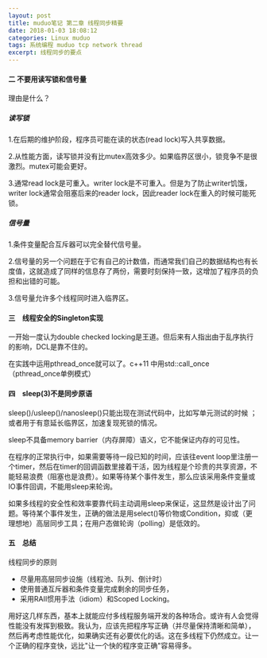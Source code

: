 ```yaml
---
layout: post
title: muduo笔记 第二章 线程同步精要
date: 2018-01-03 18:08:12
categories: Linux muduo
tags: 系统编程 muduo tcp network thread
excerpt: 线程同步的要点
---
```


#### 二 不要用读写锁和信号量

理由是什么？

##### 读写锁

1.在后期的维护阶段，程序员可能在读的状态(read lock)写入共享数据。

2.从性能方面，读写锁并没有比mutex高效多少。如果临界区很小，锁竞争不是很激烈。mutex可能会更好。

3.通常read lock是可重入。writer lock是不可重入。但是为了防止writer饥饿，writer lock通常会阻塞后来的reader lock，因此reader lock在重入的时候可能死锁。

##### 信号量

1.条件变量配合互斥器可以完全替代信号量。

2.信号量的另一个问题在于它有自己的计数值，而通常我们自己的数据结构也有长度值，这就造成了同样的信息存了两份，需要时刻保持一致，这增加了程序员的负担和出错的可能。

3.信号量允许多个线程同时进入临界区。

#### 三　线程安全的Singleton实现

一开始一度认为double checked locking是王道。但后来有人指出由于乱序执行的影响，DCL是靠不住的。

在实践中运用pthread_once就可以了。c++11 中用std::call_once （pthread_once单例模式）

#### 四　sleep(3)不是同步原语
sleep()/usleep()/nanosleep()只能出现在测试代码中，比如写单元测试的时候 ；或者用于有意延长临界区，加速复现死锁的情况。

sleep不具备memory barrier（内存屏障）语义，它不能保证内存的可见性。 

在程序的正常执行中，如果需要等待一段已知的时间，应该往event loop里注册一个timer，然后在timer的回调函数里接着干活，因为线程是个珍贵的共享资源，不能轻易浪费（阻塞也是浪费）。如果等待某个事件发生，那么应该采用条件变量或IO事件回调，不能用sleep来轮询。

如果多线程的安全性和效率要靠代码主动调用sleep来保证，这显然是设计出了问题。等待某个事件发生，正确的做法是用select()等价物或Condition，抑或（更理想地）高层同步工具；在用户态做轮询（polling）是低效的。

#### 五　总结

线程同步的原则

- 尽量用高层同步设施（线程池、队列、倒计时） 
- 使用普通互斥器和条件变量完成剩余的同步任务，
- 采用RAII惯用手法（idiom）和Scoped Locking。
 
用好这几样东西，基本上就能应付多线程服务端开发的各种场合。或许有人会觉得性能没有发挥到极致。我认为，应该先把程序写正确（并尽量保持清晰和简单），然后再考虑性能优化，如果确实还有必要优化的话。这在多线程下仍然成立。让一个正确的程序变快，远比"让一个快的程序变正确"容易得多。
